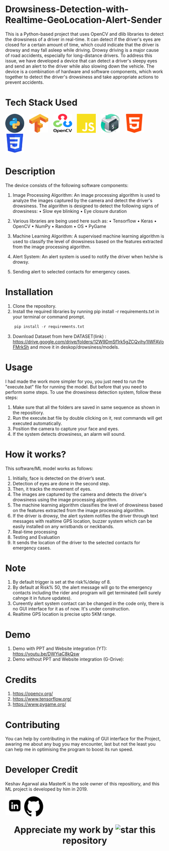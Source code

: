 # Drowsiness-Detection-with-Realtime-GeoLocation-Alert-Sender
This is a Python-based project that uses OpenCV and dlib libraries to detect the drowsiness of a driver in real-time. It can detect if the driver's eyes are closed for a certain amount of time, which could indicate that the driver is drowsy and may fall asleep while driving. Drowsy driving is a major cause of road accidents, especially for long-distance drivers. To address this issue, we have developed a device that can detect a driver's sleepy eyes and send an alert to the driver while also slowing down the vehicle. The device is a combination of hardware and software components, which work together to detect the driver's drowsiness and take appropriate actions to prevent accidents.

# Tech Stack Used
<a><img src="icons/python.webp" aign="left" height="60" width="60" alt="python"></a>&nbsp;&nbsp;&nbsp;
<a><img src="icons/tensorflow-2.png" aign="left" height="60" width="60" alt="tensorflow"></a>&nbsp;&nbsp;&nbsp;
<a><img src="icons/OpenCV.webp" aign="left" height="60" width="60" alt="openCV"></a>&nbsp;&nbsp;&nbsp;
<a><img src="icons/js.svg" aign="left" height="60" width="60" alt="js"></a>&nbsp;&nbsp;&nbsp;
<a><img src="icons/bash2.png" aign="left" height="60" width="60" alt="bash2"></a>&nbsp;&nbsp;&nbsp;
<a><img src="icons/html5.png" aign="left" height="60" width="60" alt="html5"></a>&nbsp;&nbsp;&nbsp;
<a><img src="icons/css3.png" aign="left" height="60" width="60" alt="css3"></a>

# Description
The device consists of the following software components:

1. Image Processing Algorithm: An image processing algorithm is used to analyze the images captured by the camera and detect the driver's drowsiness. The algorithm is designed to detect the following signs of drowsiness:
• Slow eye blinking • Eye closure duration

2. Various libraries are being used here such as: • Tensorflow • Keras • OpenCV • NumPy • Random • OS • PyGame

3. Machine Learning Algorithm: A supervised machine learning algorithm is used to classify the level of drowsiness based on the features extracted from the image processing algorithm.

4. Alert System: An alert system is used to notify the driver when he/she is drowsy.

5. Sending alert to selected contacts for emergency cases.


# Installation
1. Clone the repository.
2. Install the required libraries by running pip install -r requirements.txt in your terminal or command prompt.
```python
    pip install -r requirements.txt
```
3. Download Dataset from here DATASET(link) : https://drive.google.com/drive/folders/12W9DmSf1rk5gZCQvihy1IWFAVoFMrkSh and move it in deskop/drowsiness/models.

# Usage
I had made the work more simpler for you, you just need to run the "execute.bat" file for running the model. But before that you need to perform some steps.
To use the drowsiness detection system, follow these steps:

1. Make sure that all the folders are saved in same sequence as shown in the repositiory.
2. Run the execute.bat file by double clicking on it, rest commands will get executed automatically.
3. Position the camera to capture your face and eyes.
4. If the system detects drowsiness, an alarm will sound.

# How it works?
This software/ML model works as follows:

1. Initially, face is detected on the driver’s seat.
2. Detection of eyes are done in the second step.
3. Then, it tracks the movement of eyes.
4. The images are captured by the camera and detects the driver's drowsiness using the image processing algorithm.
5. The machine learning algorithm classifies the level of drowsiness based on the features extracted from the image processing algorithm.
6. If the driver is drowsy, the alert system notifies the driver through text messages with realtime GPS location, buzzer system which can be easily installed on any wristbands or neckbands.
7. Real-time processing
8. Testing and Evaluation
9. It sends the location of the driver to the selected contacts for emergency cases.

# Note
1. By default trigger is set at the risk%/delay of 8.
2. By default at Risk% 50, the alert message will go to the emergency contacts including the rider and program will get terminated (will surely cahnge it in future updates).
3. Cureently alert system contact can be changed in the code only, there is no GUI interface for it as of now. It's under construction.
4. Realtime GPS location is precise upto 5KM range.

# Demo
1. Demo with PPT and Website integration (YT):  https://youtu.be/DWYiaC8kQsw
2. Demo without PPT and Website integration (G-Drive): 


# Credits
1. https://opencv.org/
2. https://www.tensorflow.org/
3. https://www.pygame.org/

# Contributing
You can help by contributing in the making of GUI interface for the Project, awaring me about any bug you may encounter, last but not the least you can help me in optimising the program to boost its run speed.

# Developer Credit
Keshav Agarwal aka MasterK is the sole owner of this repositiory, and this ML project is developed by him in 2019.

<a href="https://www.linkedin.com/in/keshav-agarwal-0927"><img src="icons/linkedin.webp" align="left" height="60" width="60" alt="LinkedIn"></a>
<a href="https://www.github.com/MasterK0927"><img src="icons/github.svg" align="left" height="65" width="60" alt="Github"></a>
<br><br><br>

<h1 align="center" style=(colo:red)> Appreciate my work by <img src="icons/github.gif" height=60 width=60 alt=star> this repository </h1>

